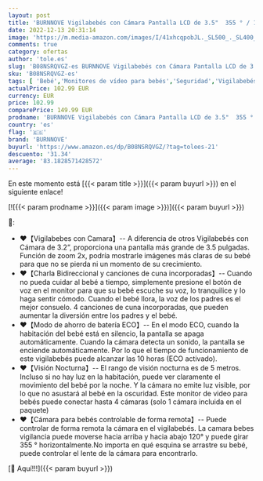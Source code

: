 ```yaml
---
layout: post
title: 'BURNNOVE Vigilabebés con Cámara Pantalla LCD de 3.5"  355 ° / 120 ° Giratorio  Camara Vigilancia Bebe con Visión Nocturna  Zoom 2X  Camara Bebe con Comunicación Bidireccional y Sensor de Temperatura'
date: 2022-12-13 20:31:14
image: 'https://m.media-amazon.com/images/I/41xhcqpobJL._SL500_._SL400_.jpg'
comments: true
category: ofertas
author: 'tole.es'
slug: 'B08NSRQVGZ-es BURNNOVE Vigilabebés con Cámara Pantalla LCD de 3.5" 355 °...'
sku: 'B08NSRQVGZ-es'
tags: [ 'Bebé','Monitores de vídeo para bebés','Seguridad','Vigilabebés','bebe','burnnove','vigilabebés','🇪🇸', ]
actualPrice: 102.99 EUR
currency: EUR
price: 102.99
comparePrice: 149.99 EUR
prodname: 'BURNNOVE Vigilabebés con Cámara Pantalla LCD de 3.5"  355 ° / 120 ° Giratorio  Camara Vigilancia Bebe con Visión Nocturna  Zoom 2X  Camara Bebe con Comunicación Bidireccional y Sensor de Temperatura'
country: 'es'
flag: '🇪🇸'
brand: 'BURNNOVE'
buyurl: 'https://www.amazon.es/dp/B08NSRQVGZ/?tag=tolees-21'
descuento: '31.34'
average: '83.1828571428572'
---
```


En este momento está [{{< param title >}}]({{< param buyurl >}}) en el siguiente enlace!

[![{{< param prodname >}}]({{< param image >}})]({{< param buyurl >}})

🔎:

- ❤️【Vigilabebes con Camara】-- A diferencia de otros Vigilabebés con Cámara de 3.2”, proporciona una pantalla más grande de 3.5 pulgadas. Función de zoom 2x, podría mostrarle imágenes más claras de su bebé para que no se pierda ni un momento de su crecimiento.
- ❤️【Charla Bidireccional y canciones de cuna incorporadas】-- Cuando no pueda cuidar al bebé a tiempo, simplemente presione el botón de voz en el monitor para que su bebé escuche su voz, lo tranquilice y lo haga sentir cómodo. Cuando el bebé llora, la voz de los padres es el mejor consuelo. 4 canciones de cuna incorporadas, que pueden aumentar la diversión entre los padres y el bebé.
- ❤️【Modo de ahorro de batería ECO】-- En el modo ECO, cuando la habitación del bebé está en silencio, la pantalla se apaga automáticamente. Cuando la cámara detecta un sonido, la pantalla se enciende automáticamente. Por lo que el tiempo de funcionamiento de este vigilabebés puede alcanzar las 10 horas (ECO activado).
- ❤️【Visión Nocturna】-- El rango de visión nocturna es de 5 metros. Incluso si no hay luz en la habitación, puede ver claramente el movimiento del bebé por la noche. Y la cámara no emite luz visible, por lo que no asustará al bebé en la oscuridad. Este monitor de video para bebés puede conectar hasta 4 cámaras (solo 1 cámara incluida en el paquete)
- ❤️【Cámara para bebés controlable de forma remota】-- Puede controlar de forma remota la cámara en el vigilabebés. La camara bebes vigilancia puede moverse hacia arriba y hacia abajo 120° y puede girar 355 ° horizontalmente.No importa en qué esquina se arrastre su bebé, puede controlar el lente de la cámara para encontrarlo.

[🛒 Aquí!!!]({{< param buyurl >}})
